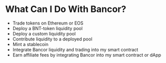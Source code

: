 # What Can I Do With Bancor?

* Trade tokens on Ethereum or EOS
* Deploy a BNT-token liquidity pool
* Deploy a custom liquidity pool
* Contribute liquidity to a deployed pool
* Mint a stablecoin
* Integrate Bancor liquidity and trading into my smart contract
* Earn affiliate fees by integrating Bancor into my smart contract or dApp



